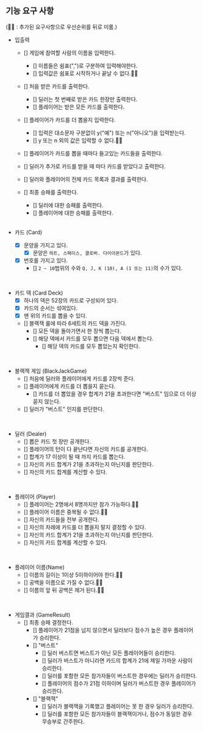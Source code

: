 
## 기능 요구 사항
(🫸🏻 : 추가된 요구사항으로 우선순위를 뒤로 미룸.)

- 입출력
  - [] 게임에 참여할 사람의 이름을 입력한다.
    - [] 이름들은 쉼표(",")로 구분하여 입력해야한다.
    - [] 입력값은 쉼표로 시작하거나 끝날 수 없다.🫸🏻

  - [] 처음 받은 카드를 출력한다.
    - [] 딜러는 첫 번째로 받은 카드 한장만 출력한다.
    - [] 플레이어는 받은 모든 카드를 출력한다.

  - [] 플레이어가 카드를 더 뽑을지 입력한다.
    - [] 입력은 대소문자 구분없이 y("예") 또는 n("아니오")을 입력받는다.
    - [] y 또는 n 외의 값은 입력할 수 없다.🫸🏻

  - [] 플레이어가 카드를 뽑을 때마다 들고있는 카드들을 출력한다.
  
  - [] 딜러가 추가로 카드를 받을 때 마다 카드를 받았다고 출력한다.

  - [] 딜러와 플레이어의 전체 카드 목록과 결과를 출력한다.

  - [] 최종 승패를 출력한다.
    - [] 딜러에 대한 승패를 출력한다.
    - [] 플레이어에 대한 승패를 출력한다.

    <br>

- 카드 (Card)
  - [x] 문양을 가지고 있다.
    - [x] 문양은 ``하트, 스페이스, 클로버. 다이아몬드``가 있다.
  - [x] 번호를 가지고 있다.
    - [] ``2 ~ 10``범위의 수와 ``Q, J, K (10), A (1 또는 11)``의 수가 있다.

<br>

- 카드 덱 (Card Deck)
  - [x] 하나의 덱은 52장의 카드로 구성되어 있다.
  - [x] 카드의 순서는 섞여있다.
  - [x] 맨 위의 카드를 뽑을 수 있다.
  - [] 블랙잭 룰에 따라 6세트의 카드 덱을 가진다.
    - [] 모든 덱을 돌아가면서 한 장씩 뽑는다. 
    - [] 해당 덱에서 카드를 모두 뽑으면 다음 덱에서 뽑는다.
      - [] 해당 덱의 카드를 모두 뽑았는지 확인한다.

<br>

- 블랙잭 게임 (BlackJackGame)
  - [] 처음에 딜러와 플레이어에게 카드를 2장씩 준다.
  - [] 플레이어에게 카드를 더 뽑을지 묻는다.
    - [] 카드를 더 뽑았을 경우 합계가 21을 초과한다면 "버스트" 임으로 더 이상 묻지 않는다.
  - [] 딜러가 "버스트" 인지를 판단한다.

<br>

- 딜러 (Dealer)
  - [] 뽑은 카드 첫 장만 공개한다.
  - [] 플레이어의 턴이 다 끝난다면 자신의 카드를 공개한다.
  - [] 합계가 17 이상이 될 때 까지 카드를 뽑는다.
  - [] 자신의 카드 합계가 21을 초과하는지 아닌지를 판단한다.
  - [] 자신의 카드 합계를 계산할 수 있다.

<br>

- 플레이어 (Player)
  - [] 플레이어는 2명에서 8명까지만 참가 가능하다.🫸🏻
  - [] 플레이어 이름은 중복될 수 없다.🫸🏻
  - [] 자신의 카드들을 전부 공개한다.
  - [] 자신의 차례에 카드를 더 뽑을지 말지 결정할 수 있다.
  - [] 자신의 카드 합계가 21을 초과하는지 아닌지를 판단한다.
  - [] 자신의 카드 합계를 계산할 수 있다.

<br>

- 플레이어 이름(Name)
  - [] 이름의 길이는 1이상 5이하이어야 한다.🫸🏻
  - [] 공백을 이름으로 가질 수 없다.🫸🏻
  - [] 이름의 앞 뒤 공백은 제거 된다.🫸🏻

<br>

- 게임결과 (GameResult)
  - [] 최종 승패 결정한다. 
    - [] 플레이어가 21점을 넘지 않으면서 딜러보다 점수가 높은 경우 플레이어가 승리한다.
    - [] "버스트"
      - [] 딜러 버스트면 버스트가 아닌 모든 플레이어들이 승리한다.
      - [] 딜러가 버스트가 아니라면 카드의 합계가 21에 제일 가까운 사람이 승리한다.
      - [] 딜러를 포함한 모든 참가자들이 버스트한 경우에는 딜러가 승리한다.
      - [] 플레이어의 점수가 21점 이하이며 딜러가 버스트한 경우 플레이어가 승리한다.
    - [] "블랙잭"
      - [] 딜러가 블랙잭을 기록했고 플레이어는 못 한 경우 딜러가 승리한다.
      - [] 딜러를 포함한 모든 참가자들이 블랙잭이거나, 점수가 동일한 경우 무승부로 간주한다.

